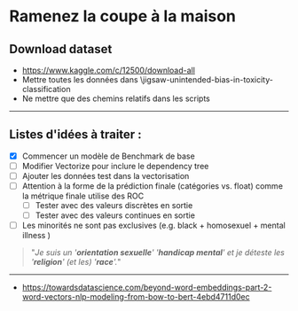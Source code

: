 # Ramenez la coupe à la maison
## Download dataset
+ https://www.kaggle.com/c/12500/download-all
+ Mettre toutes les données dans \jigsaw-unintended-bias-in-toxicity-classification
+ Ne mettre que des chemins relatifs dans les scripts
___
## Listes d'idées à traiter :
- [x] Commencer un modèle de Benchmark de base
- [ ] Modifier Vectorize pour inclure le dependency tree
- [ ] Ajouter les données test dans la vectorisation
- [ ] Attention à la forme de la prédiction finale (catégories vs. float) comme la métrique finale utilise des ROC
  - [ ] Tester avec des valeurs discrètes en sortie
  - [ ] Tester avec des valeurs continues en sortie
- [ ] Les minorités ne sont pas exclusives (e.g. black + homosexuel + mental illness ) 
> "*Je suis un '__orientation sexuelle__' '__handicap mental__' et je déteste les '__religion__' (et les) '__race__'.*"
___

+ https://towardsdatascience.com/beyond-word-embeddings-part-2-word-vectors-nlp-modeling-from-bow-to-bert-4ebd4711d0ec
